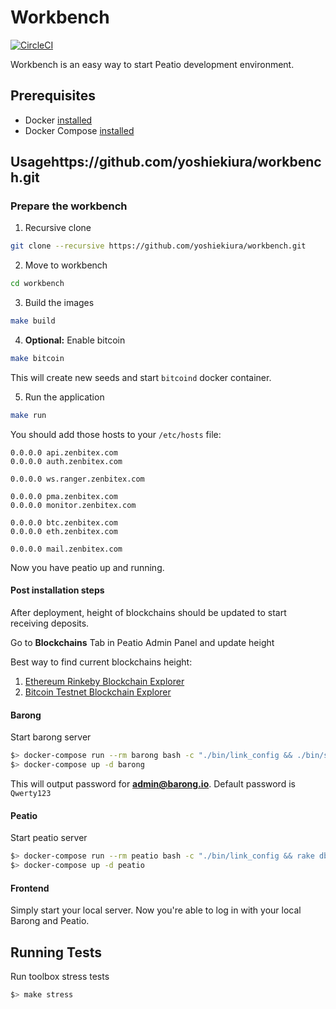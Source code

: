 [circleci]: https://circleci.com/gh/rubykube/workbench

# Workbench

[![CircleCI](https://circleci.com/gh/rubykube/workbench.svg?style=svg)][circleci]

Workbench is an easy way to start Peatio development environment.

## Prerequisites

- Docker [installed](https://docs.docker.com/engine/installation/)
- Docker Compose [installed](https://docs.docker.com/compose/install/)

## Usagehttps://github.com/yoshiekiura/workbench.git

### Prepare the workbench

1. Recursive clone

```sh
git clone --recursive https://github.com/yoshiekiura/workbench.git
```

2. Move to workbench

```sh
cd workbench
```

3. Build the images

```sh
make build
```

4. **Optional:** Enable bitcoin

```sh
make bitcoin
```

This will create new seeds and start `bitcoind` docker container.

5. Run the application

```sh
make run
```

You should add those hosts to your `/etc/hosts` file:

```
0.0.0.0 api.zenbitex.com
0.0.0.0 auth.zenbitex.com

0.0.0.0 ws.ranger.zenbitex.com

0.0.0.0 pma.zenbitex.com
0.0.0.0 monitor.zenbitex.com

0.0.0.0 btc.zenbitex.com
0.0.0.0 eth.zenbitex.com

0.0.0.0 mail.zenbitex.com
```

Now you have peatio up and running.

#### Post installation steps

After deployment, height of blockchains should be updated to start receiving deposits.

Go to **Blockchains** Tab in Peatio Admin Panel and update height

Best way to find current blockchains height:

1. [Ethereum Rinkeby Blockchain Explorer](https://rinkeby.etherscan.io)
2. [Bitcoin Testnet Blockchain Explorer](https://testnet.blockchain.info)

#### Barong

Start barong server

```sh
$> docker-compose run --rm barong bash -c "./bin/link_config && ./bin/setup"
$> docker-compose up -d barong
```

This will output password for **admin@barong.io**. Default password is `Qwerty123`

#### Peatio

Start peatio server

```sh
$> docker-compose run --rm peatio bash -c "./bin/link_config && rake db:create db:migrate db:seed"
$> docker-compose up -d peatio
```

#### Frontend

Simply start your local server. Now you're able to log in with your local Barong and Peatio.

## Running Tests

Run toolbox stress tests

```sh
$> make stress
```
